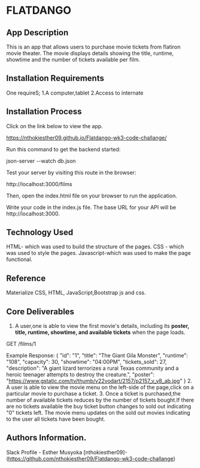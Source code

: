 # FLATDANGO
## App Description
This is an app that allows users to purchase movie tickets from flatiron movie theater.
The movie displays details showing the title, runtime, showtime and the number of tickets available per film.
## Installation Requirements
One requireS; 
1.A computer,tablet
2.Access to internate
## Installation Process

Click on the link below to view the app.

https://nthokiesther09.github.io/Flatdango-wk3-code-challange/


Run this command to get the backend started:

json-server --watch db.json

Test your server by visiting this route in the browser:

http://localhost:3000/films

Then, open the index.html file on your browser to run the application.

Write your code in the index.js file. The base URL for your API will be http://localhost:3000.

## Technology Used
HTML- which was used to build the structure of the pages. 
CSS - which was used to style the pages. Javascript-which was used to make the page functional.

## Reference
Materialize CSS, HTML, JavaScript,Bootstrap js and css.
 
## Core Deliverables

1. A user,one is able to view the first movie's details, including its **poster, title, runtime,
showtime, and available tickets** when the page loads. 

GET /films/1

   Example Response:
   {
     "id": "1",
     "title": "The Giant Gila Monster",
     "runtime": "108",
     "capacity": 30,
     "showtime": "04:00PM",
     "tickets_sold": 27,
     "description": "A giant lizard terrorizes a rural Texas community and a heroic teenager attempts to destroy the creature.",
     "poster": "https://www.gstatic.com/tv/thumb/v22vodart/2157/p2157_v_v8_ab.jpg"
   }
2. A user is able to view the movie menu on the left-side of the page,click on a particular movie to purchase a ticket.
3. Once a ticket is purchased,the number of available tickets reduces by the number of tickets bought.If there are no tickets available the buy ticket button changes to sold out indicating "0" tickets left.
The movie menu updates on the sold out movies indicating to the user all tickets have been bought.

## Authors Information.
Slack Profile - Esther Musyoka [nthokiesther09]-(https://github.com/nthokiesther09/Flatdango-wk3-code-challange)
